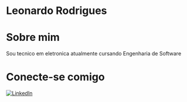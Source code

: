# Leonardo Rodrigues
# Sobre mim
Sou tecnico em eletronica atualmente cursando Engenharia de Software

# Conecte-se comigo
[![LinkedIn](https://img.shields.io/badge/LinkedIn-0077B5?style=for-the-badge&logo=linkedin&logoColor=white)](https://www.linkedin.com/in/leonardo-virg%C3%ADnio-rodrigues-6188802a3/) 